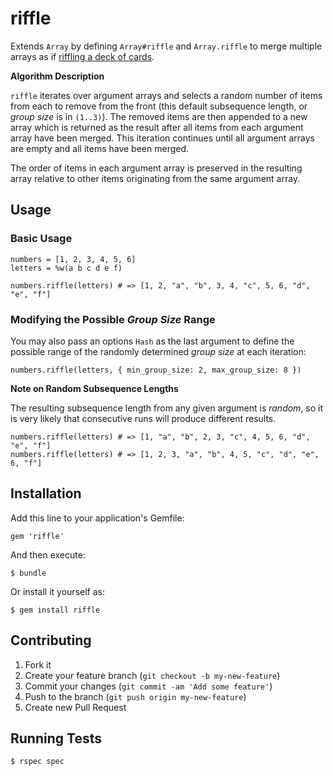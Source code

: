# riffle

Extends `Array` by defining `Array#riffle` and `Array.riffle` to merge multiple arrays as if
[riffling a deck of cards](http://en.wikipedia.org/wiki/Shuffling#Riffle).

**Algorithm Description**

`riffle` iterates over argument arrays and selects a random number
of items from each to remove from the front (this default subsequence
length, or *group size* is in `(1..3)`). The removed items are then
appended to a new array which is returned as the result after all items
from each argument array have been merged. This iteration continues
until all argument arrays are empty and all items have been merged.

The order of items in each argument array is preserved in the resulting
array relative to other items originating from the same argument array.

## Usage

### Basic Usage

    numbers = [1, 2, 3, 4, 5, 6]
    letters = %w(a b c d e f)

    numbers.riffle(letters) # => [1, 2, "a", "b", 3, 4, "c", 5, 6, "d", "e", "f"]

### Modifying the Possible *Group Size* Range
You may also pass an options `Hash` as the last argument to define the
possible range of the randomly determined *group size* at each iteration:

    numbers.riffle(letters, { min_group_size: 2, max_group_size: 8 })

**Note on Random Subsequence Lengths**

The resulting subsequence length from any given argument is *random*,
so it is very likely that consecutive runs will produce
different results.

    numbers.riffle(letters) # => [1, "a", "b", 2, 3, "c", 4, 5, 6, "d", "e", "f"]
    numbers.riffle(letters) # => [1, 2, 3, "a", "b", 4, 5, "c", "d", "e", 6, "f"]

## Installation

Add this line to your application's Gemfile:

    gem 'riffle'

And then execute:

    $ bundle

Or install it yourself as:

    $ gem install riffle

## Contributing

1. Fork it
2. Create your feature branch (`git checkout -b my-new-feature`)
3. Commit your changes (`git commit -am 'Add some feature'`)
4. Push to the branch (`git push origin my-new-feature`)
5. Create new Pull Request

## Running Tests

    $ rspec spec
